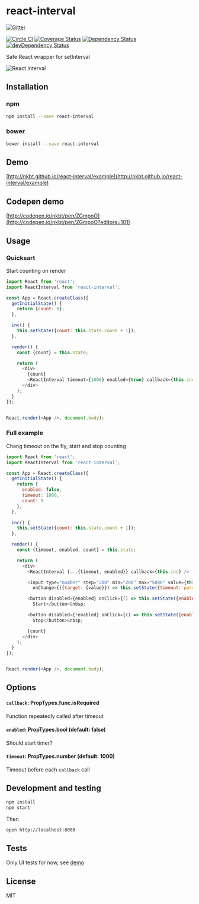 # react-interval

[![Gitter](https://badges.gitter.im/Join%20Chat.svg)](https://gitter.im/nkbt/help)

[![Circle CI](https://circleci.com/gh/nkbt/react-interval.svg?style=svg)](https://circleci.com/gh/nkbt/react-interval)
[![Coverage Status](https://coveralls.io/repos/nkbt/react-interval/badge.svg?branch=master)](https://coveralls.io/r/nkbt/react-interval?branch=master)
[![Dependency Status](https://david-dm.org/nkbt/react-interval.svg)](https://david-dm.org/nkbt/react-interval)
[![devDependency Status](https://david-dm.org/nkbt/react-interval/dev-status.svg)](https://david-dm.org/nkbt/react-interval#info=devDependencies)

Safe React wrapper for setInterval 


![React Interval](https://cdn.rawgit.com/nkbt/react-interval/master/src/example/react-interval.gif)


## Installation

### npm

```sh
npm install --save react-interval
```

### bower

```sh
bower install --save react-interval
```

## Demo

[http://nkbt.github.io/react-interval/example](http://nkbt.github.io/react-interval/example)

## Codepen demo

[http://codepen.io/nkbt/pen/ZGmpoO](http://codepen.io/nkbt/pen/ZGmpoO?editors=101)

## Usage

### Quicksart
Start counting on render

```js
import React from 'react';
import ReactInterval from 'react-interval';

const App = React.createClass({
  getInitialState() {
    return {count: 0};
  },

  inc() {
    this.setState({count: this.state.count + 1});
  },

  render() {
    const {count} = this.state;

    return (
      <div>
        {count}
        <ReactInterval timeout={1000} enabled={true} callback={this.inc} />
      </div>
    );
  }
});


React.render(<App />, document.body);
```

### Full example
Chang timeout on the fly, start and stop counting

```js
import React from 'react';
import ReactInterval from 'react-interval';

const App = React.createClass({
  getInitialState() {
    return {
      enabled: false,
      timeout: 1000,
      count: 0
    };
  },

  inc() {
    this.setState({count: this.state.count + 1});
  },

  render() {
    const {timeout, enabled, count} = this.state;

    return (
      <div>
        <ReactInterval {...{timeout, enabled}} callback={this.inc} />

        <input type="number" step="200" min="200" max="5000" value={this.state.timeout}
          onChange={({target: {value}}) => this.setState({timeout: parseInt(value, 10)})} />&nbsp;

        <button disabled={enabled} onClick={() => this.setState({enabled: true})}>
          Start</button>&nbsp;

        <button disabled={!enabled} onClick={() => this.setState({enabled: false})}>
          Stop</button>&nbsp;

        {count}
      </div>
    );
  }
});


React.render(<App />, document.body);
```

## Options


#### `callback`: PropTypes.func.isRequired

Function repeatedly called after timeout


#### `enabled`: PropTypes.bool (default: false)

Should start timer?


#### `timeout`: PropTypes.number (default: 1000)

Timeout before each `callback` call


## Development and testing

```bash
npm install
npm start
```

Then 

```bash
open http://localhost:8080
```

## Tests

Only UI tests for now, see [demo](http://nkbt.github.io/react-interval/example)


## License

MIT
